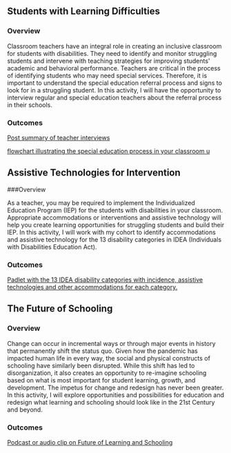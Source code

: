 ## Students with Learning Difficulties

### Overview

Classroom teachers have an integral role in creating an inclusive classroom for students with disabilities. They need to identify and monitor struggling students and intervene with teaching strategies for improving students' academic and behavioral performance. Teachers are critical in the process of identifying students who may need special services. Therefore, it is important to understand the special education referral process and signs to look for in a struggling student. In this activity, I will have the opportunity to interview regular and special education teachers about the referral process in their schools.

### Outcomes

[Post summary of teacher interviews](https://docs.google.com/document/d/1SkXOOHfXL3q69pevdmhF5powvdfleDRA0fiq3JEBHgM/edit?usp=sharing)

[flowchart illustrating the special education process in your classroom u](https://padlet.com/chaochongchong2018/ut1b98fhs43nha4x)

##  Assistive Technologies for Intervention

###Overview

 As a teacher, you may be required to implement the Individualized Education Program (IEP) for the students with disabilities in your classroom. Appropriate accommodations or interventions and assistive technology will help you create learning opportunities for struggling students and build their IEP. In this activity, I will work with my cohort to identify accommodations and assistive technology for the 13 disability categories in IDEA (Individuals with Disabilities Education Act).

### Outcomes

[Padlet with the 13 IDEA disability categories with incidence, assistive technologies and other accommodations for each category.](https://padlet.com/jamiyeo/f92cve073xzq5oms)

## The Future of Schooling

### Overview

Change can occur in incremental ways or through major events in history that permanently shift the status quo. Given how the pandemic has impacted human life in every way, the social and physical constructs of schooling have similarly been disrupted. While this shift has led to disorganization, it also creates an opportunity to re-imagine schooling based on what is most important for student learning, growth, and development. The impetus for change and redesign has never been greater. In this activity, I will explore opportunities and possibilities for education and redesign what learning and schooling should look like in the 21st Century and beyond.

### Outcomes

[Podcast or audio clip on Future of Learning and Schooling](https://www.evernote.com/shard/s737/sh/c07eb28c-942a-96f3-12ce-42242fb6ecad/c994c482cb24b54782c22e74ed03aa86)

